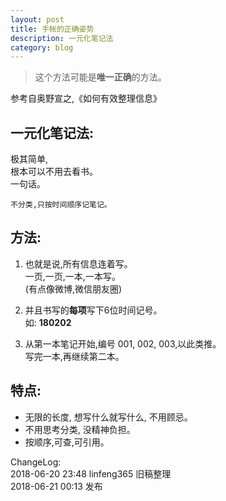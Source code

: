 ```yaml
---
layout: post
title: 手帐的正确姿势
description: 一元化笔记法
category: blog
---
```



>这个方法可能是**唯一正确**的方法。

参考自奥野宣之,《如何有效整理信息》 

## 一元化笔记法:
 
极其简单,  
根本可以不用去看书。  
一句话。  

	不分类,只按时间顺序记笔记。

## 方法:

1. 也就是说,所有信息连着写。  
一页,一页,一本,一本写。  
(有点像微博,微信朋友圈)

2. 并且书写的**每项**写下6位时间记号。  
如: **180202**

3. 从第一本笔记开始,编号 001, 002, 003,以此类推。  
写完一本,再继续第二本。  

## 特点:
* 无限的长度, 想写什么就写什么, 不用顾忌。
* 不用思考分类, 没精神负担。
* 按顺序,可查,可引用。
  
ChangeLog:  
2018-06-20 23:48 linfeng365 旧稿整理  
2018-06-21 00:13 发布  